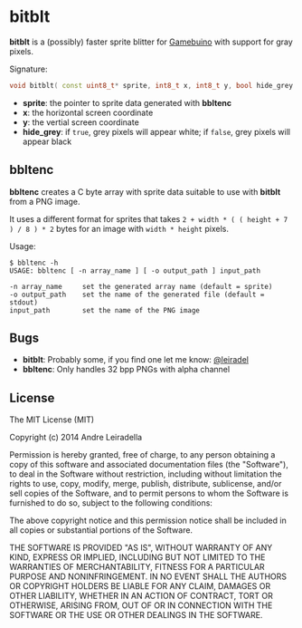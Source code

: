 bitblt
======

**bitblt** is a (possibly) faster sprite blitter for [Gamebuino][] with support for gray pixels.

Signature:

```c++
void bitblt( const uint8_t* sprite, int8_t x, int8_t y, bool hide_grey );
```

* **sprite**: the pointer to sprite data generated with **bbltenc**
* **x**: the horizontal screen coordinate
* **y**: the vertial screen coordinate
* **hide_grey**: if ```true```, grey pixels will appear white; if ```false```, grey pixels will appear black

bbltenc
-------

**bbltenc** creates a C byte array with sprite data suitable to use with **bitblt** from a PNG image.

It uses a different format for sprites that takes `2 + width * ( ( height + 7 ) / 8 ) * 2` bytes for an image with `width * height` pixels.

Usage:

```
$ bbltenc -h
USAGE: bbltenc [ -n array_name ] [ -o output_path ] input_path

-n array_name     set the generated array name (default = sprite)
-o output_path    set the name of the generated file (default = stdout)
input_path        set the name of the PNG image
```

Bugs
----

* **bitblt**: Probably some, if you find one let me know: [@leiradel]
* **bbltenc**: Only handles 32 bpp PNGs with alpha channel

License
-------

The MIT License (MIT)

Copyright (c) 2014 Andre Leiradella

Permission is hereby granted, free of charge, to any person obtaining a copy
of this software and associated documentation files (the "Software"), to deal
in the Software without restriction, including without limitation the rights
to use, copy, modify, merge, publish, distribute, sublicense, and/or sell
copies of the Software, and to permit persons to whom the Software is
furnished to do so, subject to the following conditions:

The above copyright notice and this permission notice shall be included in
all copies or substantial portions of the Software.

THE SOFTWARE IS PROVIDED "AS IS", WITHOUT WARRANTY OF ANY KIND, EXPRESS OR
IMPLIED, INCLUDING BUT NOT LIMITED TO THE WARRANTIES OF MERCHANTABILITY,
FITNESS FOR A PARTICULAR PURPOSE AND NONINFRINGEMENT. IN NO EVENT SHALL THE
AUTHORS OR COPYRIGHT HOLDERS BE LIABLE FOR ANY CLAIM, DAMAGES OR OTHER
LIABILITY, WHETHER IN AN ACTION OF CONTRACT, TORT OR OTHERWISE, ARISING FROM,
OUT OF OR IN CONNECTION WITH THE SOFTWARE OR THE USE OR OTHER DEALINGS IN
THE SOFTWARE.

[Gamebuino]: http://gamebuino.com/
[@leiradel]: http://twitter.com/leiradel
